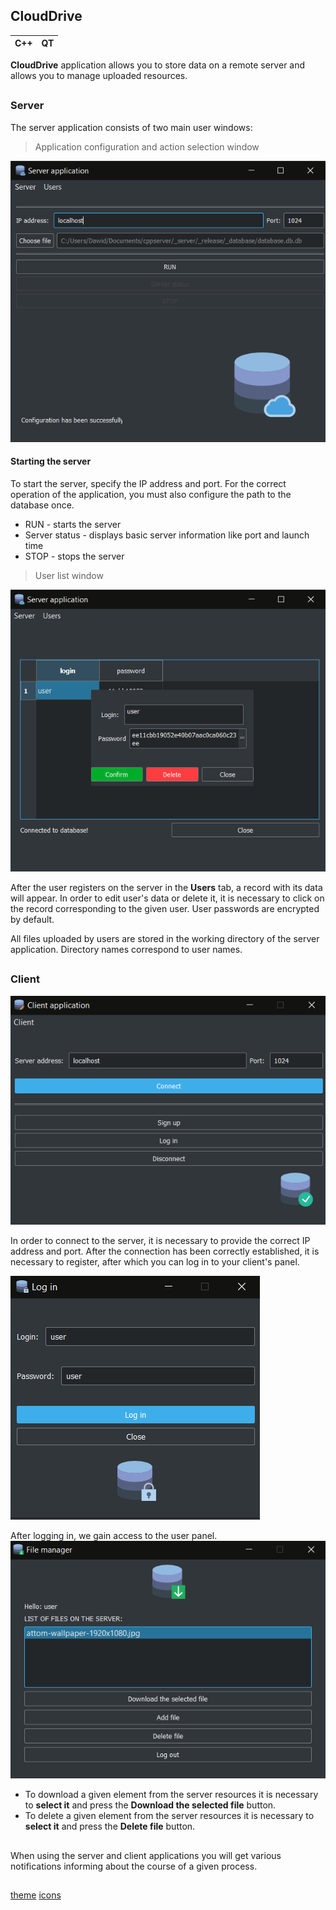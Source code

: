 ## CloudDrive
| C++ | QT |
|--|--|


  
**CloudDrive** application allows you to store data on a remote server and allows you to manage uploaded resources.

##
### Server
The server application consists of two main user windows:
> Application configuration and action selection window

![Server main window](https://github.com/DKrakowczyk/CloudDrive/blob/master/_screenshots/_server/mainwindow.PNG?raw=true)

#### Starting the server
To start the server, specify the IP address and port.
For the correct operation of the application, you must also configure the path to the database once.

 - RUN  - starts the server
 - Server status - displays basic server information like port and launch time
 - STOP - stops the server

> User list window 
> 	
![User list window](https://github.com/DKrakowczyk/CloudDrive/blob/master/_screenshots/_server/userlist.PNG?raw=true)

  
After the user registers on the server in the **Users** tab, a record with its data will appear. In order to edit user's data or delete it, it is necessary to click on the record corresponding to the given user. 
User passwords are encrypted by default.

All files uploaded by users are stored in the working directory of the server application. Directory names correspond to user names.
##
### Client 
![Client app mainwindow](https://github.com/DKrakowczyk/CloudDrive/blob/master/_screenshots/_client/mainwindow.PNG?raw=true)

In order to connect to the server, it is necessary to provide the correct IP address and port.
After the connection has been correctly established, it is necessary to register, after which you can log in to your client's panel.

![Login panel](https://github.com/DKrakowczyk/CloudDrive/blob/master/_screenshots/_client/login.PNG?raw=true)

  
After logging in, we gain access to the user panel.
![User panel](https://github.com/DKrakowczyk/CloudDrive/blob/master/_screenshots/_client/filemanager.PNG?raw=true)

 - To download a given element from the server resources it is necessary to **select it** and press the **Download the selected file** button. 
 - To delete a given element from the server resources it is necessary to **select it** and press the **Delete file** button. 

##
When using the server and client applications you will get various notifications informing about the course of a given process.

##
 [theme](https://github.com/ColinDuquesnoy/QDarkStyleSheet) [icons](https://www.flaticon.com/)
##
